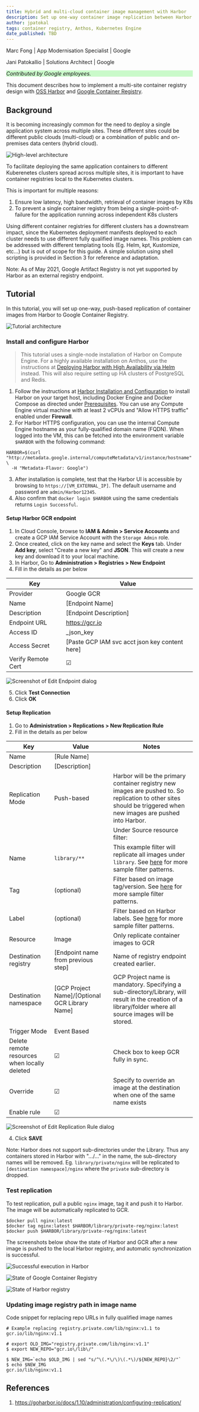 ```yaml
---
title: Hybrid and multi-cloud container image management with Harbor
description: Set up one-way container image replication between Harbor and Google Container Registry.
author: jpatokal
tags: container registry, Anthos, Kubernetes Engine
date_published: TBD
---
```


Marc Fong | App Modernisation Specialist | Google

Jani Patokallio | Solutions Architect  | Google

<p style="background-color:#CAFACA;"><i>Contributed by Google employees.</i></p>

This document describes how to implement a multi-site container registry design with [OSS Harbor](https://goharbor.io/) and [Google Container Registry](https://cloud.google.com/container-registry/). 


## Background

It is becoming increasingly common for the need to deploy a single application system across multiple sites. These different sites could be different public clouds (multi-cloud) or a combination of public and on-premises data centers (hybrid cloud).

![High-level architecture](images/design.png "High-level architecture")

To facilitate deploying the same application containers to different Kuberenetes clusters spread across multiple sites, it is important to have container registries local to the Kubernetes clusters.

This is important for multiple reasons:

1. Ensure low latency, high bandwidth, retrieval of container images by K8s
2. To prevent a single container registry from being a single-point-of-failure for the application running across independent K8s clusters

Using different container registries for different clusters has a downstream impact, since the Kubernetes deployment manifests deployed to each cluster needs to use different fully qualified image names. This problem can be addressed with different templating tools (Eg. Helm, kpt, Kustomize, etc…) but is out of scope for this guide. A simple solution using shell scripting is provided in Section 3 for reference and adaptation.

Note: As of May 2021, Google Artifact Registry is not yet supported by Harbor as an external registry endpoint.

## Tutorial

In this tutorial, you will set up one-way, push-based replication of container images from Harbor to Google Container Registry.

![Tutorial architecture](images/tutorial.png "Tutorial architecture")

### Install and configure Harbor

> This tutorial uses a single-node installation of Harbor on Compute Engine.  For a highly available installation on Anthos, use the instructions at [Deploying Harbor with High Availability via Helm](https://goharbor.io/docs/2.2.0/install-config/harbor-ha-helm/) instead.  This will also require setting up HA clusters of PostgreSQL and Redis.

1. Follow the instructions at [Harbor Installation and Configuration](https://goharbor.io/docs/latest/install-config/) to install Harbor on your target host, including Docker Engine and Docker Compose as directed under [Prerequisites](https://goharbor.io/docs/2.2.0/install-config/installation-prereqs/).  You can use any Compute Engine virtual machine with at least 2 vCPUs and "Allow HTTPS traffic" enabled under **Firewall**.
2. For Harbor HTTPS configuration, you can use the internal Compute Engine hostname as your fully-qualified domain name (FQDN).  When logged into the VM, this can be fetched into the environment variable `$HARBOR` with the following command:

```
HARBOR=$(curl "http://metadata.google.internal/computeMetadata/v1/instance/hostname" \
  -H "Metadata-Flavor: Google")
```

3. After installation is complete, test that the Harbor UI is accessible by browsing to `https://[VM_EXTERNAL_IP]`.  The default username and password are `admin/Harbor12345`.
4. Also confirm that `docker login $HARBOR` using the same credentials returns `Login Successful`.

#### Setup Harbor GCR endpoint

1. In Cloud Console, browse to **IAM & Admin > Service Accounts** and create a GCP IAM Service Account with the `Storage Admin` role.
2. Once created, click on the key name and select the **Keys** tab.  Under **Add key**, select "Create a new key" and **JSON**.  This will create a new key and download it to your local machine.
3. In Harbor, Go to **Administration > Registries > New Endpoint**
4. Fill in the details as per below

| Key                | Value                                            |
| ------------------ | ------------------------------------------------ |
| Provider           | Google GCR                                       |
| Name               | \[Endpoint Name\]                                |
| Description        | \[Endpoint Description\]                         |
| Endpoint URL       | https://gcr.io                                   |
| Access ID          | \_json\_key                                      |
| Access Secret      | \[Paste GCP IAM svc acct json key content here\] |
| Verify Remote Cert | ☑                                                |

![Screenshot of Edit Endpoint dialog](images/image2.png "Screenshot of Edit Endpoint dialog")

5. Click **Test Connection**
6. Click **OK**


#### Setup Replication

1. Go to **Administration > Replications > New Replication Rule**
2. Fill in the details as per below

| Key                                          | Value                                              | Notes                                                                                                                                                                                                                                                                                                                                |
| -------------------------------------------- | -------------------------------------------------- | ------------------------------------------------------------------------------------------------------------------------------------------------------------------------------------------------------------------------------------------------------------------------------------------------------------------------------------ |
| Name                                         | \[Rule Name\]                                      |                                                                                                                                                                                                                                                                                                                                      |
| Description                                  | \[Description\]                                    |                                                                                                                                                                                                                                                                                                                                      |
| Replication Mode                             | Push-based                                         | Harbor will be the primary container registry new images are pushed to. So  replication to other sites should be triggered when new images are pushed into Harbor.                                                                                                                                                                   |
|                                              |                                                    | Under Source resource filter:                                                                                                                                                                                                                                                                                                        |
| Name                                         | `library/**`                                       | This example filter will replicate all images under `library`.  See [here](https://goharbor.io/docs/1.10/administration/configuring-replication/create-replication-rules/#replication-rule3:~:text=The%20name%20filter%20and%20tag%20filters%20support%20the%20following%20patterns) for more sample filter patterns. |
| Tag                                          | (optional)                                         | Filter based on image tag/version.  See [here](https://goharbor.io/docs/1.10/administration/configuring-replication/create-replication-rules/#replication-rule3:~:text=The%20name%20filter%20and%20tag%20filters%20support%20the%20following%20patterns) for more sample filter patterns.                                            |
| Label                                        | (optional)                                         | Filter based on Harbor labels.  See [here](https://goharbor.io/docs/1.10/administration/configuring-replication/create-replication-rules/#replication-rule3:~:text=The%20name%20filter%20and%20tag%20filters%20support%20the%20following%20patterns) for more sample filter patterns.                                                 |
| Resource                                     | Image                                              | Only replicate container images to GCR                                                                                                                                                                                                                                                                                               |
| Destination registry                         | \[Endpoint name from previous step\]               | Name of registry endpoint created earlier.                                                                                                                                                                                                                                                                                           |
| Destination namespace                        | \[GCP Project Name\]/\[Optional GCR Library Name\] | GCP Project name is mandatory.  Specifying a sub-directory/Library, will result in the creation of a library/folder where all source images will be stored.                                                                                                                                                                          |
| Trigger Mode                                 | Event Based                                        |                                                                                                                                                                                                                                                                                                                                      |
| Delete remote resources when locally deleted | ☑                                                  | Check box to keep GCR fully in sync.                                                                                                                                                                                                                                                                                                 |
| Override                                     | ☑                                                  | Specify to override an image at the destination when one of the same name exists                                                                                                                                                                                                                                                     |
| Enable rule                                  | ☑                                                  |                                                                                                                                                                                                                                                                                                                                      |

![Screenshot of Edit Replication Rule dialog](images/image3.png "Screenshot of Edit Replication Rule dialog")

4. Click **SAVE**


Note: Harbor does not support sub-directories under the Library. Thus any containers stored in Harbor with ".../…" in the name, the sub-directory names will be removed.  Eg. `library/private/nginx` will be replicated to `[destination namespace]/nginx` where the `private` sub-directory is dropped.


### Test replication

To test replication, pull a public `nginx` image, tag it and push it to Harbor.  The image will be automatically replicated to GCR.

```
$docker pull nginx:latest
$docker tag nginx:latest $HARBOR/library/private-reg/nginx:latest
$docker push $HARBOR/library/private-reg/nginx:latest
```

The screenshots below show the state of Harbor and GCR after a new image is pushed to the local Harbor registry, and automatic synchronization is successful.

![Successful execution in Harbor](images/image4.png "Successful execution in Harbor")

![State of Google Container Registry](images/image5.png "State of Google Container Registry")

![State of Harbor registry](images/image6.png "State of Harbor registry")

### Updating image registry path in image name

Code snippet for replacing repo URLs in fully qualified image names


```
# Example replacing registry.private.com/lib/nginx:v1.1 to gcr.io/lib/nginx:v1.1

# export OLD_IMG="registry.private.com/lib/nginx:v1.1"
$ export NEW_REPO="gcr.io\/lib\/"

$ NEW_IMG=`echo $OLD_IMG | sed "s/^\(.*\/\)\(.*\)/${NEW_REPO}\2/"`
$ echo $NEW_IMG
gcr.io/lib/nginx:v1.1
```

## References


1. https://goharbor.io/docs/1.10/administration/configuring-replication/ 
